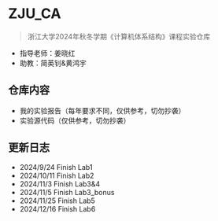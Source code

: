 # ZJU_CA
> 浙江大学2024年秋冬学期《计算机体系结构》课程实验仓库
- 指导老师：姜晓红
- 助教：简英钊&黄鸿宇
## 仓库内容
- 我的实验报告（每年要求不同，仅供参考，切勿抄袭）
- 实验源代码（仅供参考，切勿抄袭）
## 更新日志
- 2024/9/24 Finish Lab1
- 2024/10/11 Finish Lab2
- 2024/11/3 Finish Lab3&4
- 2024/11/5 Finish Lab3_bonus
- 2024/11/25 Finish Lab5
- 2024/12/16 Finish Lab6
